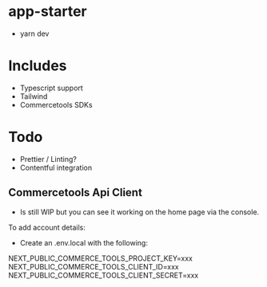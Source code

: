 # app-starter

- yarn dev

# Includes

- Typescript support
- Tailwind
- Commercetools SDKs

# Todo

- Prettier / Linting?
- Contentful integration

## Commercetools Api Client

- Is still WIP but you can see it working on the home page via the console.

To add account details:

- Create an .env.local with the following:

NEXT_PUBLIC_COMMERCE_TOOLS_PROJECT_KEY=xxx
NEXT_PUBLIC_COMMERCE_TOOLS_CLIENT_ID=xxx
NEXT_PUBLIC_COMMERCE_TOOLS_CLIENT_SECRET=xxx
